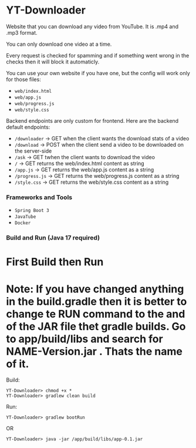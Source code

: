 # YT-Downloader
Website that you can download any video from YouTube. It is .mp4 and .mp3 format.

You can only download one video at a time.

Every request is checked for spamming and if something went wrong in the checks then it will block it automaticly.

You can use your own website if you have one, but the config will work only for those files:
* ```web/index.html```
* ```web/app.js```
* ```web/progress.js```
* ```web/style.css```

Backend endpoints are only custom for frontend. Here are the backend default endpoints:
* ```/downloader```  ->  GET  when the client wants the download stats of a video
* ```/download```    ->  POST  when the client send a video to be downloaded on the server-side
* ```/ask```         ->  GET  twhen the client wants to download the video
* ```/```          ->  GET  returns the web/index.html content as string
* ```/app.js```    -> GET  returns the web/app.js  content as a string
* ```/progress.js```    -> GET  returns the web/progress.js  content as a string
* ```/style.css```    -> GET  returns the web/style.css  content as a string

### Frameworks and Tools
* ```Spring Boot 3```
* ```JavaTube```
* ```Docker```

### Build and Run (Java 17 required)
# First Build then Run

# Note: If you have changed anything in the build.gradle then it is better to change te RUN command to the and of the JAR file thet gradle builds. Go to app/build/libs  and search for NAME-Version.jar . Thats the name of it.

Build:
```
YT-Downloader> chmod +x *
YT-Downloader> gradlew clean build
```

Run:
```
YT-Downloader> gradlew bootRun
```

OR

```
YT-Downloader> java -jar /app/build/libs/app-0.1.jar
```

